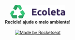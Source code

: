 <h4 style="text-align: center;">
    <img alt="Logo" title="#logo" src=".github/logo.png" />
    <br/>
    Recicle! ajude o meio ambiente!  
    <br>
</h4>

<p style="text-align: center;">
  <a href="https://rocketseat.com.br">
    <img alt="Made by Rocketseat" src="https://img.shields.io/badge/made%20by-Rocketseat-%237519C1">
  </a>
</p>